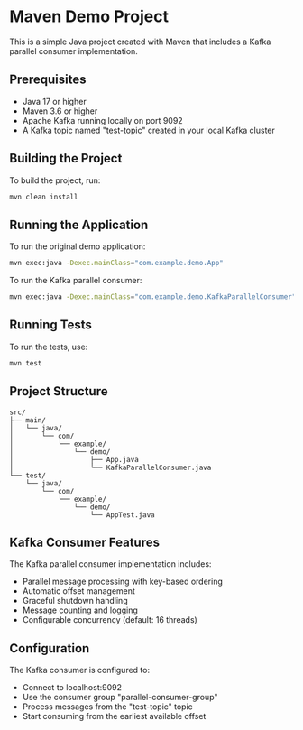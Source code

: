 # Maven Demo Project

This is a simple Java project created with Maven that includes a Kafka parallel consumer implementation.

## Prerequisites

- Java 17 or higher
- Maven 3.6 or higher
- Apache Kafka running locally on port 9092
- A Kafka topic named "test-topic" created in your local Kafka cluster

## Building the Project

To build the project, run:

```bash
mvn clean install
```

## Running the Application

To run the original demo application:

```bash
mvn exec:java -Dexec.mainClass="com.example.demo.App"
```

To run the Kafka parallel consumer:

```bash
mvn exec:java -Dexec.mainClass="com.example.demo.KafkaParallelConsumer"
```

## Running Tests

To run the tests, use:

```bash
mvn test
```

## Project Structure

```
src/
├── main/
│   └── java/
│       └── com/
│           └── example/
│               └── demo/
│                   ├── App.java
│                   └── KafkaParallelConsumer.java
└── test/
    └── java/
        └── com/
            └── example/
                └── demo/
                    └── AppTest.java
```

## Kafka Consumer Features

The Kafka parallel consumer implementation includes:
- Parallel message processing with key-based ordering
- Automatic offset management
- Graceful shutdown handling
- Message counting and logging
- Configurable concurrency (default: 16 threads)

## Configuration

The Kafka consumer is configured to:
- Connect to localhost:9092
- Use the consumer group "parallel-consumer-group"
- Process messages from the "test-topic" topic
- Start consuming from the earliest available offset 